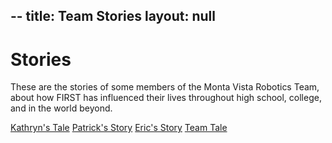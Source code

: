 --
title: Team Stories
layout: null
--

# Stories

These are the stories of some members of the Monta Vista Robotics Team, about
how FIRST has influenced their lives throughout high school, college, and 
in the world beyond.

<a href="https://www.mvrt.com/about/stories/kathryn">Kathryn's Tale</a>
<a href="https://www.mvrt.com/about/stories/patrick">Patrick's Story</a>
<a href="https://www.mvrt.com/about/stories/eric">Eric's Story</a>
<a href="https://www.mvrt.com/about/stories/storyspot">Team Tale</a>